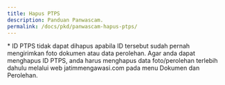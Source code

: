 ```yaml
---
title: Hapus PTPS
description: Panduan Panwascam.
permalink: /docs/pkd/panwascam-hapus-ptps/
---
```


\* ID PTPS tidak dapat dihapus apabila ID tersebut sudah pernah mengirimkan foto dokumen atau data perolehan. Agar anda dapat menghapus ID PTPS, anda harus menghapus data foto/perolehan terlebih dahulu melalui web jatimmengawasi.com pada menu Dokumen dan Perolehan.